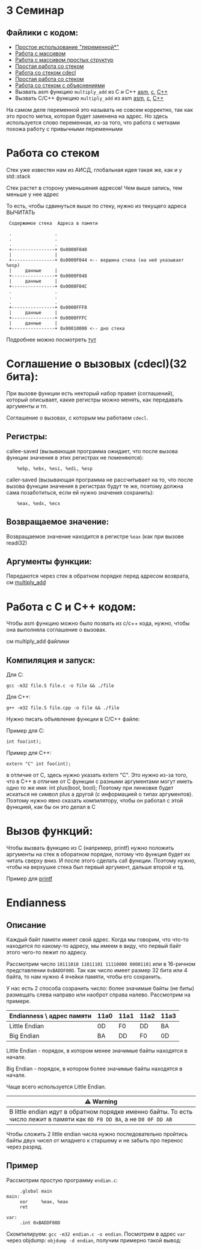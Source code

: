 # 3 Семинар 

## Файлики с кодом:
- [Простое использование "переменной*"](variable.S)
- [Работа с массивом](array.S)
- [Работа с массивом простых структур](persons.S)
- [Простая работа со стеком](stack_simple.S)
- [Работа со стеком cdecl](stack_read_add.S)
- [Простая работа со стеком](stack_simple.S)
- [Работа со стеком с объяснениями](stack_read_add.S)
- Вызвать asm функцию `multiply_add` из C и C++ [asm](multiply_add.S), [c](multiply_add.c), [C++](multiply_add.cpp)
- Вызвать C/C++ функцию `multiply_add` из asm [asm](multiply_add_reversed.S), [c](multiply_add_reversed.c), [C++](multiply_add_reversed.cpp)


На самом деле переменной это называть не совсем корректно, так как это просто метка, которая будет заменена на адрес. Но здесь используется слово переменная, из-за того, что работа с метками похожа работу с привычными переменными


# Работа со стеком

Стек уже известен нам из АИСД, глобальная идея такая же, как и у std::stack

Стек растет в сторону уменьшения адресов! Чем выше запись, тем меньше у нее адрес

То есть, чтобы сдвинуться выше по стеку, нужно из текущего адреса ВЫЧИТАТЬ

     Содержимое стека  Адреса в памяти

     .                .
     .                .
     .                .
     +----------------+ 0x0000F040
     |                |
     +----------------+ 0x0000F044 <-- вершина стека (на неё указывает %esp)
     |     данные     |
     +----------------+ 0x0000F048
     |     данные     |
     +----------------+ 0x0000F04C
     .                .
     .                .
     .                .
     +----------------+ 0x0000FFF8
     |     данные     |
     +----------------+ 0x0000FFFC
     |     данные     |
     +----------------+ 0x00010000 <-- дно стека

Подробнее можно посмотреть [тут](https://ru.wikibooks.org/wiki/%D0%90%D1%81%D1%81%D0%B5%D0%BC%D0%B1%D0%BB%D0%B5%D1%80_%D0%B2_Linux_%D0%B4%D0%BB%D1%8F_%D0%BF%D1%80%D0%BE%D0%B3%D1%80%D0%B0%D0%BC%D0%BC%D0%B8%D1%81%D1%82%D0%BE%D0%B2_C#%D0%A1%D1%82%D0%B5%D0%BA)

# Соглашение о вызовых (cdecl)(32 бита):

При вызове функции есть некторый набор правил (соглашений), который описывает, какие регистры можно менять, как передавать аргументы и тп.

Соглашение о вызовах, с которым мы работаем `cdecl`.

## Регистры:

callee-saved (вызывающая программа ожидает, что после вызова функции значения в этих регистрах не поменяются):

```
    %ebp, %ebx, %esi, %edi, %esp
```

caller-saved (вызывающая программа не рассчитывает на то, что после вызова функции значения в регистрах будут те же, поэтому должна сама позаботиться, если ей нужно значения сохранить):

```
    %eax, %edx, %ecx
```

## Возвращаемое значение:

Возвращаемое значение находится в регистре `%eax` (как при вызове readi32)

## Аргументы функции:

Передаются через стек в обратном порядке перед адресом возврата, см [multiply_add](multiply_add.S)

# Работа с C и C++ кодом:

Чтобы asm функцию можно было позвать из c/c++ кода, нужно, чтобы она выполняла соглашение о вызовах.

см multiply_add файлики

## Компиляция и запуск:

Для C:

```
gcc -m32 file.S file.c -o file && ./file
```

Для C++:

```
g++ -m32 file.S file.cpp -o file && ./file
```

Нужно писать объявление функции в C/C++ файле:

Пример для C:

```
int foo(int);
```

Пример для C++:

```
extern "C" int foo(int);
```

в отличие от C, здесь нужно указать extern "C".
Это нужно из-за того, что в C++ в отличие от C
функции с разными аргументами могут иметь одно то же имя: int plus(bool, bool);
Поэтому при линковке будет искаться не символ plus а другой (с информацией о типах аргументов).
Поэтому нужно явно сказать компилятору, чтобы он работал с этой функцией, как бы он это делал в C

# Вызов функций:

Чтобы вызвать функцию из C (например, printf) нужно положить аргументы на стек в оборатном порядке, потому что функция
будет их читать сверху вниз. И после этого сделать call функции. Поэтому нужно, чтобы на верхушке стека был первый аргумент, дальше второй и тд.

Пример для [printf](simple_printf.S)


# Endianness

## Описание 

Каждый байт памяти имеет свой адрес. Когда мы говорим, что что-то находится по какому-то адресу, мы имеем в виду, что первый байт этого чего-то лежит по адресу.

Рассмотрим число `10111010 11011101 11110000 00001101` или в 16-ричном представлении `0xBADDF00D`. Так как число имеет размер 32 бита или 4 байта, то нам нужно 4 ячейки памяти, чтобы его сохранить. 

У нас есть 2 способа созранить число: более значимые байты (не биты) размещать слева направо или наоброт справа налево. Рассмотрим на примере.

| Endianness \ адрес памяти | 11a0 | 11a1 | 11a2 | 11a3 |
|---------------------------|------|------|------|------|
|     Little Endian         |  0D  |  F0  |  DD  |  BA  |
|     Big Endian            |  BA  |  DD  |  F0  |  0D  |

Little Endian - порядок, в котором менее значимые байты находятся в начале.

Big Endian - порядок, в котором более значимые байты находятся в начале.

Чаще всего используется Little Endian.

| ⚠️ Warning                                                                                                                                      | 
|-------------------------------------------------------------------------------------------------------------------------------------------------|
| В little endian идут в обратном порядке именно байты. То есть число лежит в памяти как `0D F0 DD BA`, а не `D0 0F DD AB`                        |


Чтобы сложить 2 little endian числа нужно последовательно пройтись байты двух чисел от младнего к старшему и не забыть про перенос через разряд.

## Пример
Рассмотрим простую программу `endian.c`:

```
     .global main
main:
     xor     %eax, %eax
     ret

var:
     .int 0xBADDF00D
```

Скомпилируем: `gcc -m32 endian.c -o endian`. Посмотрим в адрес `var` через objdump: `objdump -d endian`, получим примерно такой вывод:

```
     
```
